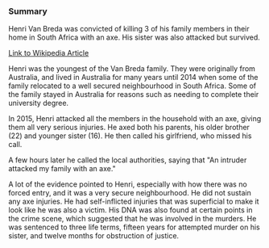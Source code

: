 ### Summary 

Henri Van Breda was convicted of killing 3 of his family members in their home in South Africa with an axe. His sister was also attacked but survived.

[Link to Wikipedia Article](https://en.wikipedia.org/wiki/Van_Breda_murders)

Henri was the youngest of the Van Breda family. They were originally from Australia, and lived in Australia for many years until 2014 when some of the family relocated to a well secured neighbourhood in South Africa. Some of the family stayed in Australia for reasons such as needing to complete their university degree.

In 2015, Henri attacked all the members in the household with an axe, giving them all very serious injuries. He axed both his parents, his older brother (22) and younger sister (16). He then called his girlfriend, who missed his call. 

A few hours later he called the local authorities, saying that "An intruder attacked my family with an axe."

A lot of the evidence pointed to Henri, especially with how there was no forced entry, and it was a very secure neighbourhood. He did not sustain any axe injuries. He had self-inflicted injuries that was superficial to make it look like he was also a victim. His DNA was also found at certain points in the crime scene, which suggested that he was involved in the murders. He was sentenced to three life terms, fifteen years for attempted murder on his sister, and twelve months for obstruction of justice.